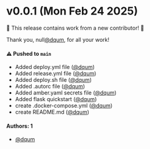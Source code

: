 # v0.0.1 (Mon Feb 24 2025)

:tada: This release contains work from a new contributor! :tada:

Thank you, null[@dqum](https://github.com/dqum), for all your work!

#### ⚠️ Pushed to `main`

- Added deploy.yml file ([@dqum](https://github.com/dqum))
- Added release.yml file ([@dqum](https://github.com/dqum))
- Added deploy.sh file ([@dqum](https://github.com/dqum))
- Added .autorc file ([@dqum](https://github.com/dqum))
- Added amber.yaml secrets file ([@dqum](https://github.com/dqum))
- Added flask quickstart ([@dqum](https://github.com/dqum))
- create .docker-compose.yml ([@dqum](https://github.com/dqum))
- create README.md ([@dqum](https://github.com/dqum))

#### Authors: 1

- [@dqum](https://github.com/dqum)
